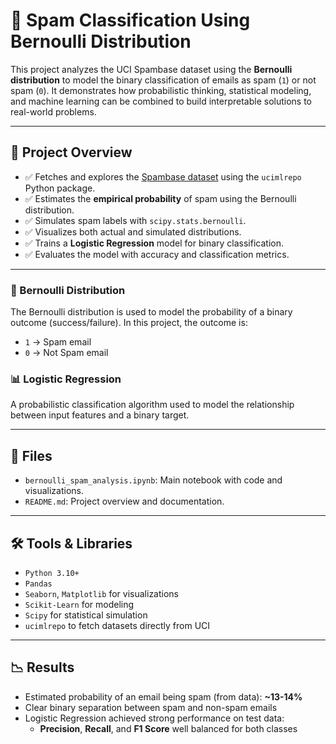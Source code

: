 # 📧 Spam Classification Using Bernoulli Distribution

This project analyzes the UCI Spambase dataset using the **Bernoulli distribution** to model the binary classification of emails as spam (`1`) or not spam (`0`). It demonstrates how probabilistic thinking, statistical modeling, and machine learning can be combined to build interpretable solutions to real-world problems.

---

## 📌 Project Overview

- ✅ Fetches and explores the [Spambase dataset](https://archive.ics.uci.edu/dataset/94/spambase) using the `ucimlrepo` Python package.
- ✅ Estimates the **empirical probability** of spam using the Bernoulli distribution.
- ✅ Simulates spam labels with `scipy.stats.bernoulli`.
- ✅ Visualizes both actual and simulated distributions.
- ✅ Trains a **Logistic Regression** model for binary classification.
- ✅ Evaluates the model with accuracy and classification metrics.

---

### 🎯 Bernoulli Distribution
The Bernoulli distribution is used to model the probability of a binary outcome (success/failure). In this project, the outcome is:
- `1` → Spam email
- `0` → Not Spam email

### 📊 Logistic Regression
A probabilistic classification algorithm used to model the relationship between input features and a binary target.

---

## 📁 Files

- `bernoulli_spam_analysis.ipynb`: Main notebook with code and visualizations.
- `README.md`: Project overview and documentation.

---

## 🛠️ Tools & Libraries

- `Python 3.10+`
- `Pandas`
- `Seaborn`, `Matplotlib` for visualizations
- `Scikit-Learn` for modeling
- `Scipy` for statistical simulation
- `ucimlrepo` to fetch datasets directly from UCI

---

## 📉 Results

- Estimated probability of an email being spam (from data): **~13-14%**
- Clear binary separation between spam and non-spam emails
- Logistic Regression achieved strong performance on test data:
  - **Precision**, **Recall**, and **F1 Score** well balanced for both classes

